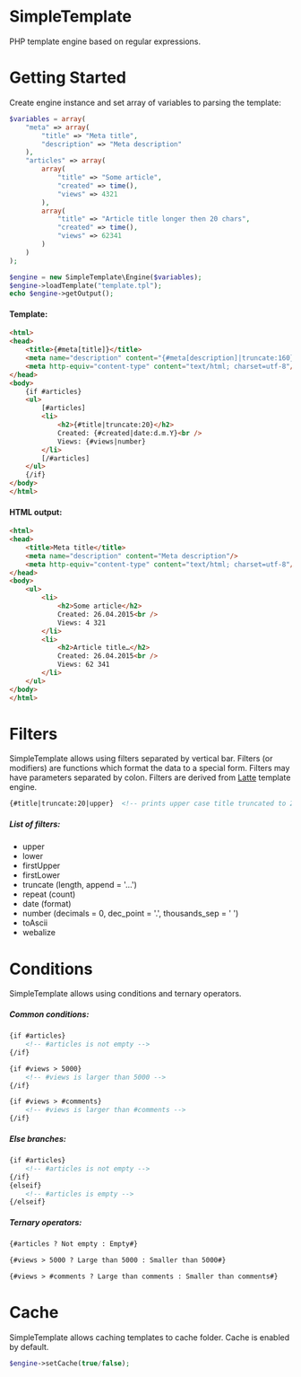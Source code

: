 # SimpleTemplate
PHP template engine based on regular expressions.

Getting Started
===============

Create engine instance and set array of variables to parsing the template:
```php
$variables = array(
	"meta" => array(
		"title" => "Meta title",
		"description" => "Meta description"
	),
	"articles" => array(
		array(
			"title" => "Some article",
			"created" => time(),
			"views" => 4321
		),
		array(
			"title" => "Article title longer then 20 chars",
			"created" => time(),
			"views" => 62341
		)
	)
);

$engine = new SimpleTemplate\Engine($variables);
$engine->loadTemplate("template.tpl");
echo $engine->getOutput();
```
#### Template:
```html
<html>
<head>
	<title>{#meta[title]}</title>
	<meta name="description" content="{#meta[description]|truncate:160}"/>
	<meta http-equiv="content-type" content="text/html; charset=utf-8"/>
</head>
<body>
	{if #articles}
	<ul>
		[#articles]
		<li>
			<h2>{#title|truncate:20}</h2>
			Created: {#created|date:d.m.Y}<br />
			Views: {#views|number}
		</li>
		[/#articles]
	</ul>
	{/if}
</body>
</html>
```

#### HTML output:
```html
<html>
<head>
	<title>Meta title</title>
	<meta name="description" content="Meta description"/>
	<meta http-equiv="content-type" content="text/html; charset=utf-8"/>
</head>
<body>
	<ul>
		<li>
			<h2>Some article</h2>
			Created: 26.04.2015<br />
			Views: 4 321
		</li>
		<li>
			<h2>Article title…</h2>
			Created: 26.04.2015<br />
			Views: 62 341
		</li>
	</ul>
</body>
</html>
```

Filters
=======
SimpleTemplate allows using filters separated by vertical bar. Filters (or modifiers) are functions which format the data to a special form. Filters may have parameters separated by colon. Filters are derived from [Latte](https://github.com/nette/latte) template engine.

```html
{#title|truncate:20|upper}	<!-- prints upper case title truncated to 20 chars -->
```

##### List of filters:
 - upper
 - lower
 - firstUpper
 - firstLower
 - truncate (length, append = '…')
 - repeat (count)
 - date (format)
 - number (decimals = 0, dec_point = '.', thousands_sep = ' ')
 - toAscii
 - webalize

Conditions
==========
SimpleTemplate allows using conditions and ternary operators.

##### Common conditions:
```html
{if #articles}
	<!-- #articles is not empty -->
{/if}

{if #views > 5000}
	<!-- #views is larger than 5000 -->
{/if}

{if #views > #comments}
	<!-- #views is larger than #comments -->
{/if}
```

##### Else branches:
```html
{if #articles}
	<!-- #articles is not empty -->
{/if}
{elseif}
	<!-- #articles is empty -->
{/elseif}
```

##### Ternary operators:
```html
{#articles ? Not empty : Empty#}

{#views > 5000 ? Large than 5000 : Smaller than 5000#}

{#views > #comments ? Large than comments : Smaller than comments#}
```

Cache
=====
SimpleTemplate allows caching templates to cache folder. Cache is enabled by default.

```php
$engine->setCache(true/false);
```
